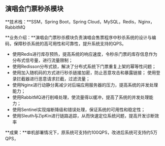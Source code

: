 ## 演唱会门票秒杀模块

**技术栈：**SSM，Spring Boot，Spring Cloud，MySQL，Redis，Nginx，RabbitMQ

**业务介绍：**演唱会门票秒杀模块负责演唱会售票程序中秒杀系统的设计与编码，保障秒杀系统的高可用性和可靠性，提升系统支持的QPS。 

- 使用Redis进行库存预热，提高系统的响应速度，令秒杀门票的库存信息作为分布式信号量，进行流量限制； 
- 使用Redisson分布式锁，解决了分布式系统下门票重复上架的幂等性问题；
- 使用加入随机码的方式进行秒杀链接加密，防止恶意攻击和暴露链接； 使用登录拦截器进行恶意请求拦截，过滤流量； 
- 使用Nginx进行动静分离减少对后端应用服务器的压力，提高系统的并发处理能力； 
- 使用RabbitMQ进行削峰处理，使流量得以缓冲，提高了系统的并发处理能力； 
- 使用Sentinel实现熔断降级和错误处理，保证系统的可用性和稳定性； 
- 使用Sleuth与ZipKin进行链路追踪，从而快速定位系统问题，提高开发诊断效率 

**成果：**单机部署情况下，原系统可支持约100QPS，改进后系统可支持约5万QPS，
